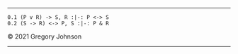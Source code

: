 
---

~~~{.TruthTable .Validity system="magnusSL" options="turnstilemark nodash nocounterexample autoAtoms" submission="none"}
0.1 (P v R) -> S, R :|-: P <-> S
0.2 (S -> R) <-> P, S :|-: P & R
~~~


&copy; 2021 Gregory Johnson 

---